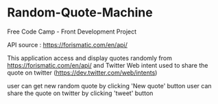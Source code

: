 # Random-Quote-Machine

Free Code Camp - Front Development Project 

API source : https://forismatic.com/en/api/

This application access and display quotes randomly from https://forismatic.com/en/api/ 
and Twitter Web intent used to share the quote on twitter (https://dev.twitter.com/web/intents)

user can get new random quote by clicking 'New quote' button 
user can share the quote on twitter by clicking 'tweet' button
